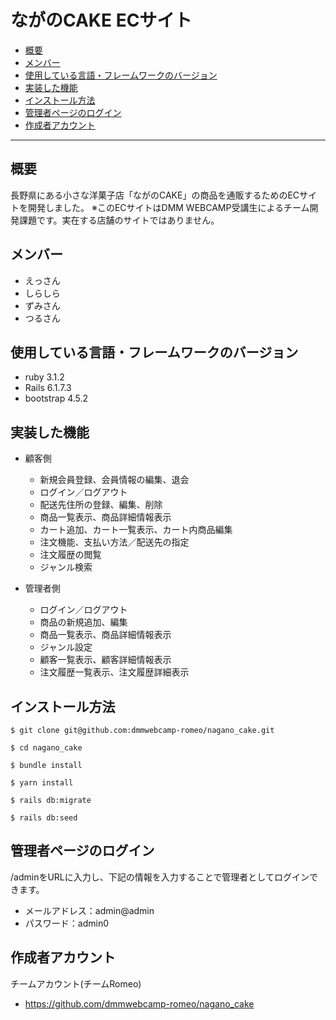 # ながのCAKE ECサイト

* [概要](#概要)
* [メンバー](#メンバー)
* [使用している言語・フレームワークのバージョン](#使用している言語・フレームワークのバージョン)
* [実装した機能](#実装した機能)
* [インストール方法](#インストール方法)
* [管理者ページのログイン](#管理者ページのログイン)
* [作成者アカウント](#作成者アカウント)

---

## 概要
長野県にある小さな洋菓子店「ながのCAKE」の商品を通販するためのECサイトを開発しました。
※このECサイトはDMM WEBCAMP受講生によるチーム開発課題です。実在する店舗のサイトではありません。

## メンバー
* えっさん
* しらしら
* ずみさん
* つるさん

## 使用している言語・フレームワークのバージョン
* ruby 3.1.2
* Rails 6.1.7.3
* bootstrap 4.5.2

## 実装した機能
* 顧客側
  - 新規会員登録、会員情報の編集、退会
  - ログイン／ログアウト
  - 配送先住所の登録、編集、削除
  - 商品一覧表示、商品詳細情報表示
  - カート追加、カート一覧表示、カート内商品編集
  - 注文機能、支払い方法／配送先の指定
  - 注文履歴の閲覧
  - ジャンル検索

* 管理者側
  - ログイン／ログアウト
  - 商品の新規追加、編集
  - 商品一覧表示、商品詳細情報表示
  - ジャンル設定
  - 顧客一覧表示、顧客詳細情報表示
  - 注文履歴一覧表示、注文履歴詳細表示

## インストール方法
~~~
$ git clone git@github.com:dmmwebcamp-romeo/nagano_cake.git
~~~

~~~
$ cd nagano_cake
~~~

~~~
$ bundle install
~~~

~~~
$ yarn install
~~~

~~~
$ rails db:migrate
~~~

~~~
$ rails db:seed
~~~

## 管理者ページのログイン
/adminをURLに入力し、下記の情報を入力することで管理者としてログインできます。
* メールアドレス：admin@admin
* パスワード：admin0

## 作成者アカウント
チームアカウント(チームRomeo)
* https://github.com/dmmwebcamp-romeo/nagano_cake
